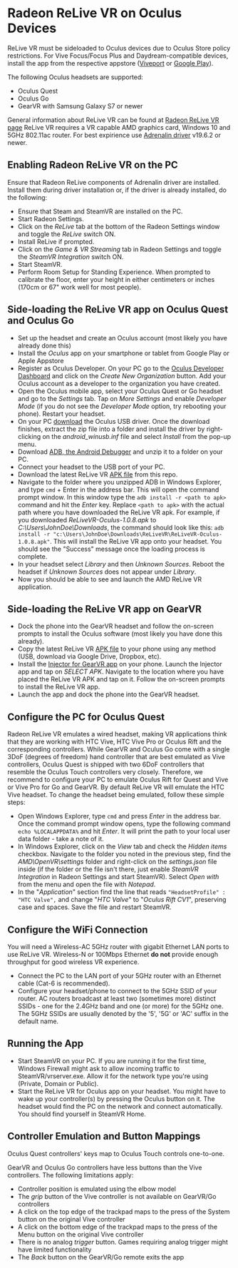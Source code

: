 # Radeon ReLive VR on Oculus Devices
ReLive VR must be sideloaded to Oculus devices due to Oculus Store policy restrictions. For Vive Focus/Focus Plus and Daydream-compatible devices, install the app from the respective appstore ([Viveport](https://www.viveport.com/mobileapps/a7bf3400-3652-4cc9-b2da-f0263e1c1f9d "Viveport") or [Google Play](https://play.google.com/store/apps/details?id=com.amd.wirelessgvr&hl=en_CA "Google Play")).

The following Oculus headsets are supported:
- Oculus Quest
- Oculus Go
- GearVR with Samsung Galaxy S7 or newer

General information about ReLive VR can be found at [Radeon ReLive VR page](https://www.amd.com/en/technologies/radeon-software-relive-vr "Radeon ReLive VR page")
ReLive VR requires a VR capable AMD graphics card, Windows 10 and 5GHz 802.11ac router. 
For best expirience use [Adrenalin driver](https://www.amd.com/en/support "Adrenalin driver") v19.6.2 or newer.
## Enabling Radeon ReLive VR on the PC
Ensure that Radeon ReLive components of Adrenalin driver are installed. Install them during driver installation or, if the driver is already installed, do the following:
- Ensure that Steam and SteamVR are installed on the PC.
- Start Radeon Settings.
- Click on the *ReLive* tab at the bottom of the Radeon Settings window and toggle the *ReLive* switch ON.
- Install ReLive if prompted.
- Click on the *Game & VR Streaming* tab in Radeon Settings and toggle the *SteamVR Integration* switch ON.
- Start SteamVR.
- Perform Room Setup for Standing Experience. When prompted to calibrate the floor, enter your height in either centimeters or inches (170cm or 67" work well for most people).

## Side-loading the ReLive VR app on Oculus Quest and Oculus Go
- Set up the headset and create an Oculus account (most likely you have already done this)
- Install the *Oculus* app on your smartphone or tablet from Google Play or Apple Appstore
- Register as Oculus Developer. On your PC go to the  [Oculus Developer Dashboard](https://dashboard.oculus.com "Oculus Developer Dashboard") and click on the *Create New Organization* button. Add your Oculus account as a developer to the organization you have created.
- Open the Oculus mobile app, select your Oculus Quest or Go headset and go to the *Settings* tab. Tap on *More Settings* and enable *Developer Mode* (if you do not see the *Developer Mode*  option, try rebooting your phone). Restart your headset.
- On your PC [download](https://developer.oculus.com/downloads/package/oculus-go-adb-drivers/ "download") the Oculus USB driver. Once the download finishes, extract the zip file into a folder and install the driver by right-clicking on the *android_winusb.inf* file and select *Install* from the pop-up menu.
- Download [ADB, the Android Debugger](https://developer.android.com/studio/releases/platform-tools "ADB, the Android Debugger") and unzip it to a folder on your PC.
- Connect your headset to the USB port of your PC.
- Download the latest ReLive VR [APK file](https://github.com/GPUOpen-LibrariesAndSDKs/Radeon-ReLive-VR/raw/master/ReLiveVR-Oculus-1.0.9.apk "APK file") from this repo.
- Navigate to the folder where you unzipped ADB in Windows Explorer, and type `cmd` + Enter in the address bar. This will open the command prompt window. In this window type the `adb install -r <path to apk>` command and hit the *Enter* key. Replace `<path to apk>` with the actual path where you have downloaded the ReLive VR apk. For example, if you downloaded *ReLiveVR-Oculus-1.0.8.apk* to *C:\Users\JohnDoe\Downloads*, the command should look like this: `adb install -r "c:\Users\JohnDoe\Downloads\ReLiveVR\ReLiveVR-Oculus-1.0.8.apk"`. This will install the ReLive VR app onto your headset. You should see the "Success" message once the loading process is complete.
- In your headset select *Library* and then *Unknown Sources*. Reboot the headset if *Unknown Sources* does not appear under *Library*.
- Now you should be able to see and launch the AMD ReLive VR application.

## Side-loading the ReLive VR app on GearVR
- Dock the phone into the GearVR headset and follow the on-screen prompts to install the Oculus software (most likely you have done this already).
- Copy the latest ReLive VR [APK file](https://github.com/GPUOpen-LibrariesAndSDKs/Radeon-ReLive-VR/raw/master/ReLiveVR-Oculus-1.0.9.apk "APK File") to your phone using any method (USB, download via Google Drive, Dropbox, etc).
- Install the [Injector for GearVR app](https://play.google.com/store/apps/details?id=com.zgsbrgr.gearvr.injector&hl=en_CA "Injector for GearVR app") on your phone. Launch the Injector app and tap on *SELECT APK*. Navigate to the location where you have placed the ReLive VR APK and tap on it. Follow the on-screen prompts to install the ReLive VR app.
- Launch the app and dock the phone into the GearVR headset.

## Configure the PC for Oculus Quest
Radeon ReLive VR emulates a wired headset, making VR applications think that they are working with HTC Vive, HTC Vive Pro or Oculus Rift and the corresponding controllers. While GearVR and Oculus Go come with a single 3DoF (degrees of freedom) hand controller that are best emulated as Vive controllers, Oculus Quest is shipped with two 6DoF controllers that resemble the Oculus Touch controllers very closely. Therefore, we recommend to configure your PC to emulate Oculus Rift for Quest and Vive or Vive Pro for Go and GearVR. By default ReLive VR will emulate the HTC Vive headset.
To change the headset being emulated, follow these simple steps:
- Open Windows Explorer, type `cmd` and press *Enter* in the address bar. Once the command prompt window opens, type the following command `echo %LOCALAPPDATA%` and hit *Enter*. It will print the path to your local user data folder - take a note of it. 
- In Windows Explorer, click on the *View* tab and check the *Hidden items* checkbox. Navigate to the folder you noted in the previous step, find the *AMD\OpenVR\settings* folder and right-click on the *settings.json* file inside (if the folder or the file isn't there, just enable *SteamVR Integration* in Radeon Settings and start SteamVR). Select *Open with* from the menu and open the file with *Notepad*.
- In the "*Application*" section find the line that reads `"HeadsetProfile" : "HTC Valve",` and change "*HTC Valve*" to "*Oculus Rift CV1*", preserving case and spaces. Save the file and restart SteamVR.

## Configure the WiFi Connection
You will need a Wireless-AC 5GHz router with gigabit Ethernet LAN ports to use ReLive VR. Wireless-N or 100Mbps Ethernet **do not** provide enough throughput for good wireless VR experience.
- Connect the PC to the LAN port of your 5GHz router with an Ethernet cable (Cat-6 is recommended).
- Configure your headset/phone to connect to the 5GHz SSID of your router. AC routers broadcast at least two (sometimes more) distinct SSIDs - one for the 2.4GHz band and one (or more) for the 5GHz one. The 5GHz SSIDs are usually denoted by the '5', '5G' or 'AC' suffix in the default name.

## Running the App
- Start SteamVR on your PC. If you are running it for the first time, Windows Firewall might ask to allow incoming traffic to SteamVR/vrserver.exe. Allow it for the network type you're using (Private, Domain or Public).
- Start the ReLive VR for Oculus app on your headset. You might have to wake up your controller(s) by pressing the Oculus button on it. The headset would find the PC on the network and connect automatically. You should find yourself in SteamVR Home.

## Controller Emulation and Button Mappings

Oculus Quest controllers' keys map to Oculus Touch controls one-to-one.

GearVR and Oculus Go controllers have less buttons than the Vive controllers. The following limitations apply:
- Controller position is emulated using the elbow model
- The *grip* button of the Vive controller is not available on GearVR/Go controllers
- A click on the top edge of the trackpad maps to the press of the System button on the original Vive controller
- A click on the bottom edge of the trackpad maps to the press of the Menu button on the original Vive controller
- There is no analog *trigger* button. Games requiring analog trigger might have limited functionality
- The *Back* button on the GearVR/Go remote exits the app
